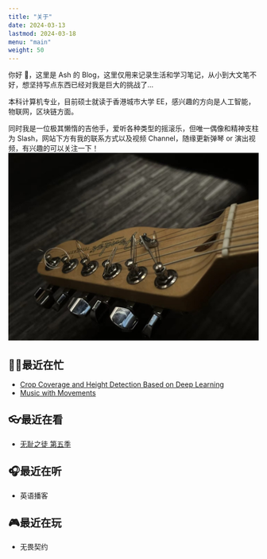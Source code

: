 ```yaml
---
title: "关于"
date: 2024-03-13
lastmod: 2024-03-18
menu: "main"
weight: 50
---
```


你好 👋，这里是 Ash 的 Blog，这里仅用来记录生活和学习笔记，从小到大文笔不好，想坚持写点东西已经对我是巨大的挑战了...

本科计算机专业，目前硕士就读于香港城市大学 EE，感兴趣的方向是人工智能，物联网，区块链方面。

同时我是一位极其懒惰的吉他手，爱听各种类型的摇滚乐，但唯一偶像和精神支柱为 Slash，网站下方有我的联系方式以及视频 Channel，随缘更新弹琴 or 演出视频，有兴趣的可以关注一下！
![Guitar](image.png)

## 🧑‍💻最近在忙
- [Crop Coverage and Height Detection Based on Deep Learning](https://github.com/ashhhi/Smart-Farm)
- [Music with Movements](https://github.com/ashhhi/MWM)

## 👓最近在看
- [无耻之徒 第五季](https://www.xiaobaotv.app/vod/play/69443-1-1.html)

## 🎧最近在听
- 英语播客

## 🎮最近在玩
- 无畏契约
